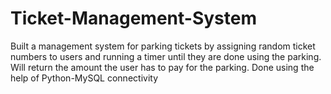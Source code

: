 # Ticket-Management-System
Built a management system for parking tickets by assigning random ticket numbers to users and running a timer until they are done using the parking. Will return the amount the user has to pay for the parking. Done using the help of Python-MySQL connectivity
